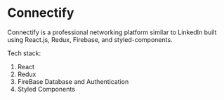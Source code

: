 # Connectify

Connectify is a professional networking platform similar to LinkedIn
built using React.js, Redux, Firebase, and styled-components.

Tech stack:

1. React
2. Redux
3. FireBase Database and Authentication
4. Styled Components
